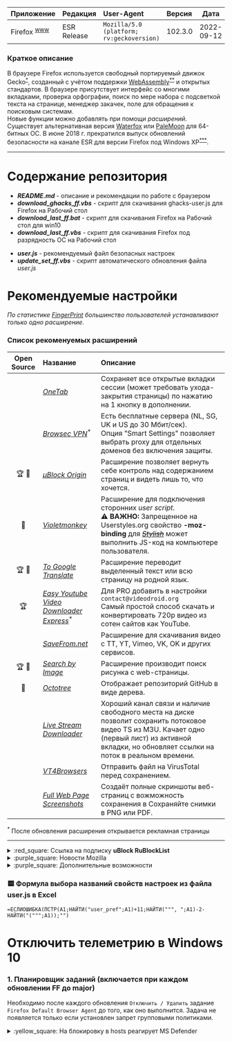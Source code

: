 [License]: //creativecommons.org/licenses/by-nc-sa/4.0/deed.ru

|Приложение|Редакция|User-Agent|Версия|Дата|Язык
|:--- |:--- |:--- |:--- |:---:|:--- 
|Firefox <sup>[www]</sup>|ESR Release|`Mozilla/5.0 (platform; rv:geckoversion)`|102.3.0|2022-09-12|all

[www]: //mozilla.org/ru/firefox/all/#product-desktop-esr "Extended support"

### Краткое описание

В браузере Firefox используется свободный портируемый движок Gecko<sup>[*]</sup>, созданный с учётом поддержки 
[WebAssembly]<sup>[**]</sup> и открытых стандартов. В браузере присутствует интерфейс со многими вкладками, 
проверка орфографии, поиск по мере набора с подсветкой текста на странице, менеджер закачек, поле для 
обращения к поисковым системам.  
Новые функции можно добавлять при помощи *расширений*.  
Существует альтернативная версия [Waterfox] или [PaleMoon] для 64-битных ОС. В июне 2018 г. прекратился выпуск 
обновлений безопасности на канале ESR для версии Firefox под Windows XP<sup>[***]</sup>. 

[*]: //habr.com/post/313820/ "Rust > Servo > Quantum"
[**]: //habr.com/post/402173/ "wasm - низкоуровневый ЯП, выполняющийся в браузере"
[***]: //habr.com/post/407239/
[FF75 под Win10]: //habr.com/post/496618/
[WebAssembly]: //habr.com/post/428347/ "RU, 2018-10-31"
[Waterfox]: //www.waterfoxproject.org/ "браузер с поддержкой XUL-расширений"
[PaleMoon]: //www.palemoon.org/ "браузер с поддержкой XUL-расширений"

---
# Содержание репозитория

- ***README.md*** - описание и рекомендации по работе с браузером
- ***download_ghacks_ff.vbs*** - скрипт для скачивания ghacks-user.js для Firefox на Рабочий стол
- ***download_last_ff.bat*** - скрипт для скачивания Firefox на Рабочий стол для win10
- ***download_last_ff.vbs*** - скрипт для скачивания Firefox под разрядность ОС на Рабочий стол
<!-- - ***[habrusers_blocker_gm].user.js*** - блокировка пользователей на Хабре (*user script*)
	<details>
	<summary>:yellow_square: Политика работы скриптов</summary><br />
	
	Для работы скриптов [Greasemonkey]<sup>[:(]</sup> должна быть включена настройка:  
	**`privacy.firstparty.isolate`**
	
	</details> -->
- ***user.js*** - рекомендуемый файл безопасных настроек
- ***update_set_ff.vbs*** - скрипт автоматического обновления файла *user.js*

[habrusers_blocker_gm]: //github.com/LasloMagnusenn/docs/raw/master/vendor/firefox/habrusers_blocker_gm.user.js


# Рекомендуемые настройки

*По статистике [FingerPrint] большинство пользователей устанавливают только одно расширение.*

### Список рекоменуемых расширений

|Open Source|Название|Описание
|:---:|:--- |:--- 
| |*[OneTab]*|Сохраняет все открытые вкладки сессии (может требовать ухода-закрытия страницы) по нажатию на 1 кнопку в дополнении.
| |*[Browsec VPN]*<sup>*</sup>|Есть бесплатные сервера (NL, SG, UK и US до 30 Мбит/сек).<br />Опция "Smart Settings" позволяет выбрать proxy для отдельных доменов без включения защиты.
|:trophy: :gem:|*[µBlock Origin]*|Расширение позволяет вернуть себе контроль над содержанием страниц и видеть лишь то, что хочется.
| :gem:|*[Violetmonkey]*|Расширение для подключения сторонних *user script*.<br />:warning: **ВАЖНО:** Запрещенное на Userstyles.org свойство **-moz-binding** для ~~*[Stylish]*~~ может выполнить JS-код на компьютере пользователя.
|:trophy: :gem:|*[To Google Translate]*|Расширение переводит выделенный текст или всю страницу на родной язык.
|:trophy:|*[Easy Youtube Video Downloader Express]*<sup>*</sup>|Для PRO добавить в настройки `contact@videodroid.org`<br />Самый простой способ скачать и конвертировать 720p видео из сотен сайтов как YouTube.
| |*[SaveFrom.net]*|Расширение для скачивания видео с TT, YT, Vimeo, VK, OK и других сервисов.
|:trophy: :gem:|*[Search by Image]*|Расширение производит поиск рисунка с web-страницы.
| :gem:|*[Octotree]*|Отображает репозиторий GitHub в виде дерева.
| |*[Live Stream Downloader]*|Хороший канал связи и наличие свободного места на диске позволит сохранить потоковое видео TS из M3U. Качает одно (первый лист) из активной вкладки, но обновляет ссылки на поток в реальном времени.
| |*[VT4Browsers]*|Отправить файл на VirusTotal перед сохранением.
| |*[Full Web Page Screenshots]*|Создаёт полные скриншоты веб-страниц с вожможность сохранения в Сохраняйте снимки в PNG или PDF.

<sup>*</sup> После обновления расширения открывается рекламная страницы

[:(]: https://github.com/greasemonkey/greasemonkey/issues/2733/
[OneTab]: https://addons.mozilla.org/ru/firefox/addon/525044/
[Browsec VPN]: https://addons.mozilla.org/firefox/addon/603434/
[Canvas]: https://habr.com/post/357238/#comment_11221142 "SHA-256"
[CanvasBlocker]: https://addons.mozilla.org/firefox/addon/534930/
[Easy Youtube Video Downloader Express]: https://addons.mozilla.org/firefox/addon/463677/
[Full Web Page Screenshots]: https://addons.mozilla.org/firefox/addon/5648/ "Замена скриншотам Firefox"
[To Google Translate]: https://addons.mozilla.org/firefox/addon/445852/
[Greasemonkey]: https://github.com/greasemonkey/greasemonkey/issues/2985/
[Live Stream Downloader]: https://addons.mozilla.org/firefox/addon/2641439/
[Octotree]: https://addons.mozilla.org/firefox/addon/512640/
[SaveFrom.net]: https://addons.mozilla.org/firefox/addon/271830/
[Search by Image]: https://addons.mozilla.org/firefox/addon/824288/
[Stylish]: https://github.com/The-OP/Fox/commit/370229fe "Меняет внешний вид сайтов согласно UserCSS"
[Violetmonkey]: https://addons.mozilla.org/firefox/addon/797378/ "Движок для запуска UserJS"
[VT4Browsers]: https://addons.mozilla.org/firefox/addon/351419/ "Experimental"
[µBlock Origin]: https://addons.mozilla.org/firefox/addon/607454/
[Импортировать]: //subscribe.adblockplus.org/?location=https://github.com/LasloMagnusenn/docs/raw/rublock/vendor/firefox/filters.txt&title=RUS:%20Filters%20RuBlockList

---
<details>
<summary>:red_square: Ссылка на подписку <strong>uBlock RuBlockList</strong></summary><br />

Подписку можно подключить в настройках расширения "*<kbd>ЛКМ</kbd> по значку -> Открыть панель управления -> 
Списки фильтров -> **[Импортировать]...** список фильтра посредством URL*" указав путь к файлу:<br />

`https://github.com/LasloMagnusenn/docs/raw/rublock/vendor/firefox/filters.txt`
#

</details>

<details>
<summary>:purple_square: Новости Mozilla</summary><br />

1. [Mozilla усилила защиту пользователей Firefox от вредоносного кода](//habr.com/news/t/471602/ "RU, 2019-10-15")
2. [Firefox 75 будет автоматически удалять отслеживающие файлы cookie](//habr.com/news/t/491152/ "RU, 2020-03-05")
3. [Firefox 75 ввели телеметрию и новую адресную строку](//habr.com/news/t/496618/ "RU, 2020-04-10")
4. [Mozilla: рекламщикам достаточно истории 150 посещённых доменов для определения пользователя](//habr.com/news/t/517384/ "RU, 2020-09-01")
5. [IETF официально прекратил поддержку протоколов TLS 1.0 и 1.1](//habr.com/post/548832/ "RU, 2021-03-24")
6. **[DevTools браузера: возможности инструмента разработчика](//habr.com/post/548898/ "RU, 2021-04-05")**
7. [Firefox 78 представил новую архитектуру безопасности браузера с изоляцией сайтов](//habr.com/post/558236/ "RU, 2021-05-19")

</details>

<details>
<summary>:purple_square: Дополнительные возможности</summary><br />

- [Закладки: горячие клавиши для работы с вкладками](https://support.mozilla.org/ru/kb/kak-mne-ispolzovat-zakladki)
- [Повысить приватность браузера](https://www.youtube.com/watch?v=Fr8UFJzpNls)
- Проверка [FingerPrint]

Справа в адресной строке появляется значок-книга "Включить Вид для чтения `[F9]`" (Firefox 78 рабоает с локальными 
страницами). В данном режиме просмотра удобно отправлять страницу на печать без оформления, можно воспроизводить текст 
[голосом] (для Windows 7 заявленная Speech Platform не работает, поэтому устанавливать надо [RHVoice] + TTS к нему).  
Для воспроизведения голоса необходимо, чтобы была включена настройка:  -  
MS Word имеет функцию воспроизведения текста (в "*Настройках ленты*" в списке "*Команды не на ленте*" 
команда "*Проговорить*").

[FingerPrint]: https://amiunique.org "2018-12-07: https://habr.com/post/432296/#comment_19469322"
[голосом]: https://support.mozilla.org/ru/kb/otvet-na-forume-ustanovka-golosov-dlya-windows-10
[RHVoice]: https://tiflohelp.ru/synthesizers/sapi-5/rhvoice-sapi5.html

</details>

### :yellow_square: Формула выбора названий свойств настроек из файла user.js в Excel

`=ЕСЛИОШИБКА(ПСТР(A1;НАЙТИ("user_pref";A1)+11;НАЙТИ(""", ";A1)-2-НАЙТИ("(""";A1));"")`


# Отключить телеметрию в Windows 10

### 1. Планировщик заданий (включается при каждом обновлении FF до major)

Необходимо после каждого обновления `Отключить / Удалить` задание `Firefox Default Browser Agent`
до того, как оно выполнится. Задача не появляется только если установлен запрет групповыми политиками.

<details>
<summary>:yellow_square: На блокировку в hosts реагирует MS Defender</summary><br />

- www&shy;.microsoft.com
- microsoft.com
- telemetry.microsoft.com
- wns.notify.windows.com.akadns.net
- v10-win.vortex.data.microsoft.com.akadns.net
- us.vortex-win.data.microsoft.com
- us-v10.events.data.microsoft.com
- urs.microsoft.com.nsatc.net
- watson.telemetry.microsoft.com
- watson.ppe.telemetry.microsoft.com
- vsgallery.com
- watson.live.com
- watson.microsoft.com
- telemetry.remoteapp.windowsazure.com
- telemetry.urs.microsoft.com

</details>

#
